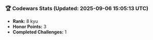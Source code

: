 ### 🏆 Codewars Stats (Updated: 2025-09-06 15:05:13 UTC)

- **Rank:** 8 kyu
- **Honor Points:** 3
- **Completed Challenges:** 1
